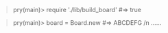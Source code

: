 
> pry(main)> require './lib/build_board'
> #=> true

> pry(main)> board = Board.new
> #=> ABCDEFG /n ......
